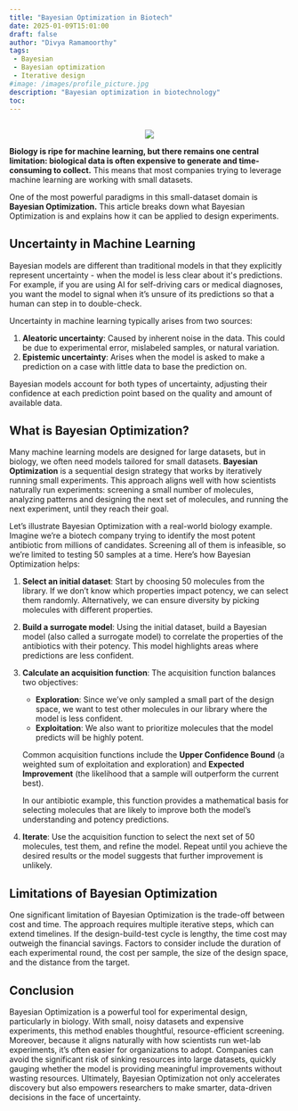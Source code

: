 ```yaml
---
title: "Bayesian Optimization in Biotech"
date: 2025-01-09T15:01:00
draft: false
author: "Divya Ramamoorthy"
tags:
 - Bayesian
 - Bayesian optimization
 - Iterative design
#image: /images/profile_picture.jpg
description: "Bayesian optimization in biotechnology"
toc:
---
```

##
<p align="center">
  <img src=/images/010925_bayes_opt_header.png />
</p>

**Biology is ripe for machine learning, but there remains one central limitation: biological data is often expensive to generate and time-consuming to collect.** This means that most companies trying to leverage machine learning are working with small datasets.

One of the most powerful paradigms in this small-dataset domain is **Bayesian Optimization.** This article breaks down what Bayesian Optimization is and explains how it can be applied to design experiments.

## Uncertainty in Machine Learning

Bayesian models are different than traditional models in that they explicitly represent uncertainty - when the model is less clear about it's predictions. For example, if you are using AI for self-driving cars or medical diagnoses, you want the model to signal when it’s unsure of its predictions so that a human can step in to double-check.

Uncertainty in machine learning typically arises from two sources:

1. **Aleatoric uncertainty**: Caused by inherent noise in the data. This could be due to experimental error, mislabeled samples, or natural variation.
2. **Epistemic uncertainty**: Arises when the model is asked to make a prediction on a case  with little data to base the prediction on.

Bayesian models account for both types of uncertainty, adjusting their confidence at each prediction point based on the quality and amount of available data.

## What is Bayesian Optimization?

Many machine learning models are designed for large datasets, but in biology, we often need models tailored for small datasets. **Bayesian Optimization** is a sequential design strategy that works by iteratively running small experiments. This approach aligns well with how scientists naturally run experiments: screening a small number of molecules, analyzing patterns and designing the next set of molecules, and running the next experiment, until they reach their goal.

Let’s illustrate Bayesian Optimization with a real-world biology example. Imagine we’re a biotech company trying to identify the most potent antibiotic from millions of candidates. Screening all of them is infeasible, so we’re limited to testing 50 samples at a time. Here’s how Bayesian Optimization helps:

1. **Select an initial dataset**: Start by choosing 50 molecules from the library. If we don’t know which properties impact potency, we can select them randomly. Alternatively, we can ensure diversity by picking molecules with different properties.

2. **Build a surrogate model**: Using the initial dataset, build a Bayesian model (also called a surrogate model) to correlate the properties of the antibiotics with their potency. This model highlights areas where predictions are less confident.

3. **Calculate an acquisition function**: The acquisition function balances two objectives:

    - **Exploration**: Since we’ve only sampled a small part of the design space, we want to test other molecules in our library where the model is less confident.
    - **Exploitation**: We also want to prioritize molecules that the model predicts will be highly potent.

    Common acquisition functions include the **Upper Confidence Bound** (a weighted sum of exploitation and exploration) and **Expected Improvement** (the likelihood that a sample will outperform the current best).

    In our antibiotic example, this function provides a mathematical basis for selecting molecules that are likely to improve both the model’s understanding and potency predictions.

4. **Iterate**: Use the acquisition function to select the next set of 50 molecules, test them, and refine the model. Repeat until you achieve the desired results or the model suggests that further improvement is unlikely.

## Limitations of Bayesian Optimization

One significant limitation of Bayesian Optimization is the trade-off between cost and time. The approach requires multiple iterative steps, which can extend timelines. If the design-build-test cycle is lengthy, the time cost may outweigh the financial savings. Factors to consider include the duration of each experimental round, the cost per sample, the size of the design space, and the distance from the target.

## Conclusion

Bayesian Optimization is a powerful tool for experimental design, particularly in biology. With small, noisy datasets and expensive experiments, this method enables thoughtful, resource-efficient screening. Moreover, because it aligns naturally with how scientists run wet-lab experiments, it’s often easier for organizations to adopt. Companies can avoid the significant risk of sinking resources into large datasets, quickly gauging whether the model is providing meaningful improvements without wasting resources. Ultimately, Bayesian Optimization not only accelerates discovery but also empowers researchers to make smarter, data-driven decisions in the face of uncertainty.
